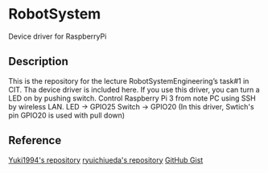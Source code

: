 # RobotSystem
Device driver for RaspberryPi

## Description
This is the repository for the lecture RobotSystemEngineering’s task#1 in CIT.
Tha device driver is included here.
If you use this driver, you can turn a LED on by pushing switch.
Control Raspberry Pi 3 from note PC using SSH by wireless LAN.
LED   → GPIO25
Switch → GPIO20
(In this driver, Swtich's pin GPIO20 is used with pull down)

## Reference
[Yuki1994's repository](https://github.com/Yuki1994/Robosys2016_task_devicedriver)
[ryuichiueda's repository](https://github.com/ryuichiueda/robosys_device_drivers)
[GitHub Gist](https://gist.github.com/wate/7072365)
